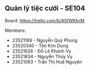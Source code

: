 ## Quản lý tiệc cưới - SE104

Board: https://trello.com/b/A5fWKbrM 

Members:
- 23521169 - Nguyễn Quý Phong
- 23520340 - Tôn Kim Dung
- 23521826 - Đỗ Lê Khánh Vy
- 23521834 - Nguyễn Thúy Vy
- 23521063 - Trần Thị Huệ Nguyên
